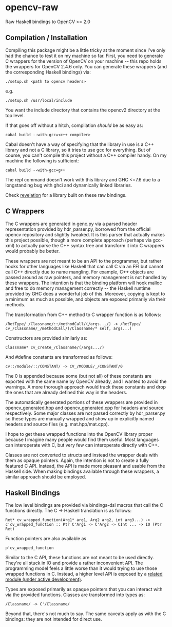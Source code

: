 opencv-raw
==========

Raw Haskell bindings to OpenCV >= 2.0


Compilation / Installation
------------

Compiling this package might be a little tricky at the moment since I've only had the chance to test it on my machine
so far. First, you need to generate C wrappers for the version of OpenCV on your machine -- this repo holds the wrappers
for OpenCV 2.4.6 only. You can generate these wrappers (and the corresponding Haskell bindings) via:

    ./setup.sh <path to opencv headers>
      
e.g.

    ./setup.sh /usr/local/include
      
You want the include directory that contains the opencv2 directory at the top level.

If that goes off without a hitch, compilation *should* be as easy as:

    cabal build --with-gcc=<c++ compiler>
      
Cabal doesn't have a way of specifying that the library in use is a C++ library and not a C library, so it tries to use
gcc for everything. But of course, you can't compile this project without a C++ compiler handy. On my machine the
following is sufficient:

    cabal build --with-gcc=g++
      
The repl command doesn't work with this library and GHC <=7.6 due to a longstanding bug with ghci and dynamically
linked libraries.

Check [revelation](https://github.com/arjuncomar/revelation) for a library built on these raw bindings.

C Wrappers
----------

The C wrappers are generated in genc.py via a parsed header representation provided by
hdr_parser.py, borrowed from the official opencv repository and slightly tweaked. It is
this parser that actually makes this project possible, though a more complete approach
(perhaps via gcc-xml) to actually parse the C++ syntax tree and transform it into
C wrappers would probably be better. 

These wrappers are not meant to be an API to the programmer, 
but rather hooks for other languages like Haskell that can call C via an FFI but cannot call
C++ directly due to name mangling. For example, C++ objects are passed around as raw pointers, 
and memory management is not handled by these wrappers. The intention is that the binding platform 
will hook malloc and free to do memory management correctly -- the Haskell runtime provided by GHC 
does a wonderful job of this. Moreover, copying is kept to a minimum as much as possible, and 
objects are exposed primarily via their methods. 

The transformation from C++ method to C wrapper function is as follows:

    /RetType/ /Classname/::/methodCall/(/args.../) -> /RetType/ cv_/Classname/_/methodCall/(/Classname/* self, args...)
  
Constructors are provided similarly as:

    Classname* cv_create_/Classname/(/args.../)
  
And #define constants are transformed as follows:

    cv::/module/::/CONSTANT/ -> CV_/MODULE/_/CONSTANT/0
  
The 0 is appended because some (but not all) of these constants are exported with the same name by OpenCV already,
and I wanted to avoid the warnings. A more thorough approach would track these constants and drop the ones
that are already defined this way in the headers.

The automatically generated portions of these wrappers are provided in opencv_generated.hpp and
opencv_generated.cpp for headers and source respectively. Some major classes are not parsed
correctly by hdr_parser.py so these types are manually wrapped and show up in explicitly named
headers and source files (e.g. mat.hpp/mat.cpp). 

I hope to get these wrapped functions into the OpenCV library proper because I imagine many people would find
them useful. Most languages can interoperate with C, but very few can interoperate directly with C++. 

Classes are not converted to structs and instead the wrapper deals with them as opaque pointers. Again, the
intention is not to create a fully featured C API. Instead, the API is made more pleasant and usable from
the Haskell side. When making bindings available through these wrappers, a similar approach should be employed.

Haskell Bindings
----------------

The low level bindings are provided via bindings-dsl macros that call the C functions directly. The C -> Haskell
translation is as follows:

    Ret* cv_wrapped_function(Arg1* arg1, Arg2 arg2, int arg3...) -> 
    c'cv_wrapped_function :: Ptr C'Arg1 -> C'Arg2 -> CInt ... -> IO (Ptr Ret)

Function pointers are also available as 
     
    p'cv_wrapped_function
    
Similar to the C API, these functions are not meant to be used directly. They're all stuck in IO and provide a rather
inconvenient API. The programming model feels a little worse than it would trying to use those wrapped functions in C.
Instead, a higher level API is exposed by a [related module (under active development)](https://github.com/arjuncomar/revelation.git). 
    
Types are exposed primarily as opaque pointers that you can interact with via the provided functions. Classes are transformed
into types as:

    /Classname/ -> C'/Classname/
    
Beyond that, there's not much to say. The same caveats apply as with the C bindings: they are not intended for direct use.
